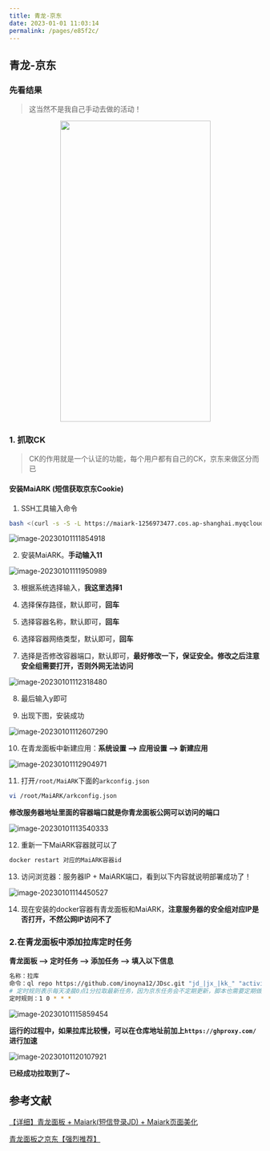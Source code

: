```yaml
---
title: 青龙-京东
date: 2023-01-01 11:03:14
permalink: /pages/e85f2c/
---
```


## 青龙-京东

### 先看结果

>  这当然不是我自己手动去做的活动！

<div align=center><img src="https://cdn.staticaly.com/gh/M1sury/image-store@master/image-20230101110545581.png"  width="300px" height="600px"></div>

### 1. 抓取CK

> CK的作用就是一个认证的功能，每个用户都有自己的CK，京东来做区分而已

#### 安装MaiARK (短信获取京东Cookie)

1. SSH工具输入命令

```bash
bash <(curl -s -S -L https://maiark-1256973477.cos.ap-shanghai.myqcloud.com/kiss.sh)
```

![image-20230101111854918](https://cdn.staticaly.com/gh/M1sury/image-store@master/image-20230101111854918.png)

2. 安装MaiARK。**手动输入11**

![image-20230101111950989](https://cdn.staticaly.com/gh/M1sury/image-store@master/image-20230101111950989.png)

3. 根据系统选择输入，**我这里选择1**

4. 选择保存路径，默认即可，**回车**

5. 选择容器名称，默认即可，**回车**

6. 选择容器网络类型，默认即可，**回车**

7. 选择是否修改容器端口，默认即可，**最好修改一下，保证安全。修改之后注意安全组需要打开，否则外网无法访问**

![image-20230101112318480](https://cdn.staticaly.com/gh/M1sury/image-store@master/image-20230101112318480.png)

8. 最后输入y即可

9. 出现下图，安装成功

![image-20230101112607290](https://cdn.staticaly.com/gh/M1sury/image-store@master/image-20230101112607290.png)

10. 在青龙面板中新建应用：**系统设置  --> 应用设置 --> 新建应用**

![image-20230101112904971](https://cdn.staticaly.com/gh/M1sury/image-store@master/image-20230101112904971.png)

11. 打开`/root/MaiARK`下面的`arkconfig.json`

```bash
vi /root/MaiARK/arkconfig.json
```

**修改服务器地址里面的容器端口就是你青龙面板公网可以访问的端口**

![image-20230101113540333](https://cdn.staticaly.com/gh/M1sury/image-store@master/image-20230101113540333.png)

12. 重新一下MaiARK容器就可以了

```bash
docker restart 对应的MaiARK容器id
```

13. 访问浏览器：服务器IP + MaiARK端口，看到以下内容就说明部署成功了！

![image-20230101114450527](https://cdn.staticaly.com/gh/M1sury/image-store@master/image-20230101114450527.png)

14. 现在安装的docker容器有青龙面板和MaiARK，**注意服务器的安全组对应IP是否打开，不然公网IP访问不了**

### 2.在青龙面板中添加拉库定时任务

**青龙面板 --> 定时任务 --> 添加任务 --> 填入以下信息**

```bash
名称：拉库
命令：ql repo https://github.com/inoyna12/JDsc.git "jd_|jx_|kk_" "activity|backUp" "^jd[^_]|USER|sendNotify|JD_DailyBonus|utils|function|ql"
# 定时规则表示每天凌晨0点1分拉取最新任务，因为京东任务会不定期更新，脚本也需要定期做出策略调整
定时规则：1 0 * * *     
```

![image-20230101115859454](https://cdn.staticaly.com/gh/M1sury/image-store@master/image-20230101115859454.png)

**运行的过程中，如果拉库比较慢，可以在仓库地址前加上`https://ghproxy.com/`进行加速**

![image-20230101120107921](https://cdn.staticaly.com/gh/M1sury/image-store@master/image-20230101120107921.png)

**已经成功拉取到了~**

## 参考文献

[【详细】青龙面板 + Maiark(短信登录JD) + Maiark页面美化](https://blog.csdn.net/qq_62656106/article/details/127909489)

[青龙面板之京东【强烈推荐】](https://blog.csdn.net/cai901022/article/details/124193892)
